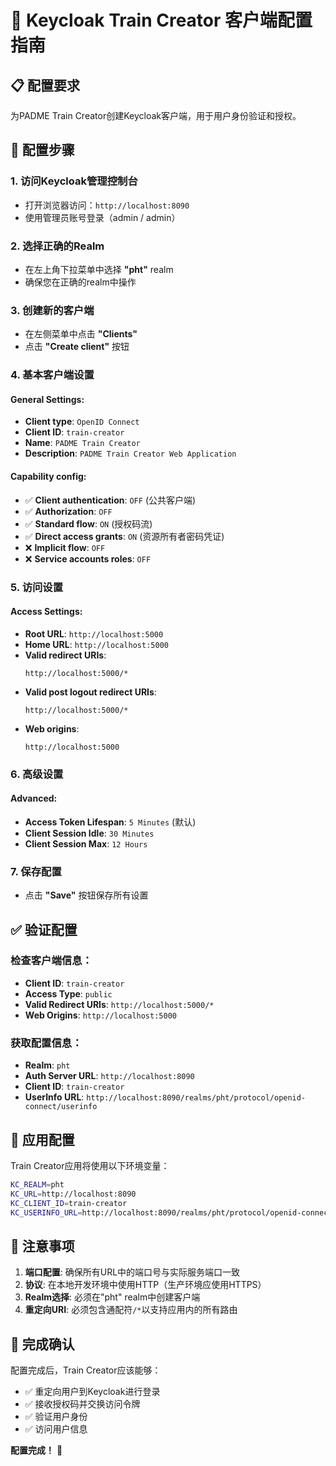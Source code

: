 # 🔐 Keycloak Train Creator 客户端配置指南

## 📋 **配置要求**

为PADME Train Creator创建Keycloak客户端，用于用户身份验证和授权。

## 🚀 **配置步骤**

### 1. **访问Keycloak管理控制台**
- 打开浏览器访问：`http://localhost:8090`
- 使用管理员账号登录（admin / admin）

### 2. **选择正确的Realm**
- 在左上角下拉菜单中选择 **"pht"** realm
- 确保您在正确的realm中操作

### 3. **创建新的客户端**
- 在左侧菜单中点击 **"Clients"**
- 点击 **"Create client"** 按钮

### 4. **基本客户端设置**
#### **General Settings**:
- **Client type**: `OpenID Connect`
- **Client ID**: `train-creator`
- **Name**: `PADME Train Creator`
- **Description**: `PADME Train Creator Web Application`

#### **Capability config**:
- ✅ **Client authentication**: `OFF` (公共客户端)
- ✅ **Authorization**: `OFF`
- ✅ **Standard flow**: `ON` (授权码流)
- ✅ **Direct access grants**: `ON` (资源所有者密码凭证)
- ❌ **Implicit flow**: `OFF`
- ❌ **Service accounts roles**: `OFF`

### 5. **访问设置**
#### **Access Settings**:
- **Root URL**: `http://localhost:5000`
- **Home URL**: `http://localhost:5000`
- **Valid redirect URIs**: 
  ```
  http://localhost:5000/*
  ```
- **Valid post logout redirect URIs**:
  ```
  http://localhost:5000/*
  ```
- **Web origins**:
  ```
  http://localhost:5000
  ```

### 6. **高级设置**
#### **Advanced**:
- **Access Token Lifespan**: `5 Minutes` (默认)
- **Client Session Idle**: `30 Minutes`
- **Client Session Max**: `12 Hours`

### 7. **保存配置**
- 点击 **"Save"** 按钮保存所有设置

## ✅ **验证配置**

### **检查客户端信息**：
- **Client ID**: `train-creator`
- **Access Type**: `public`
- **Valid Redirect URIs**: `http://localhost:5000/*`
- **Web Origins**: `http://localhost:5000`

### **获取配置信息**：
- **Realm**: `pht`
- **Auth Server URL**: `http://localhost:8090`
- **Client ID**: `train-creator`
- **UserInfo URL**: `http://localhost:8090/realms/pht/protocol/openid-connect/userinfo`

## 🔧 **应用配置**

Train Creator应用将使用以下环境变量：

```bash
KC_REALM=pht
KC_URL=http://localhost:8090
KC_CLIENT_ID=train-creator
KC_USERINFO_URL=http://localhost:8090/realms/pht/protocol/openid-connect/userinfo
```

## 📝 **注意事项**

1. **端口配置**: 确保所有URL中的端口号与实际服务端口一致
2. **协议**: 在本地开发环境中使用HTTP（生产环境应使用HTTPS）
3. **Realm选择**: 必须在"pht" realm中创建客户端
4. **重定向URI**: 必须包含通配符`/*`以支持应用内的所有路由

## 🎯 **完成确认**

配置完成后，Train Creator应该能够：
- ✅ 重定向用户到Keycloak进行登录
- ✅ 接收授权码并交换访问令牌
- ✅ 验证用户身份
- ✅ 访问用户信息

**配置完成！** 🎉
